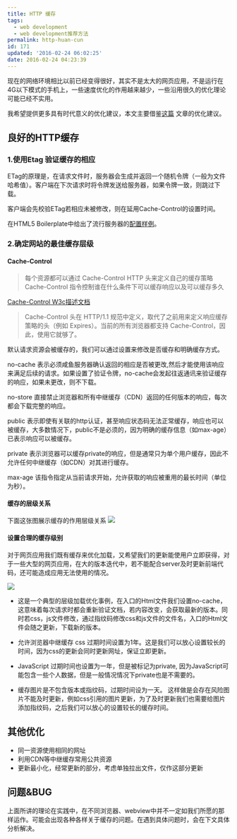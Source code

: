 ```yaml
---
title: HTTP 缓存
tags:
  - web development
  - web development推荐方法
permalink: http-huan-cun
id: 171
updated: '2016-02-24 06:02:25'
date: 2016-02-24 04:23:39
---
```


现在的网络环境相比以前已经变得很好，其实不是太大的网页应用，不是运行在4G以下模式的手机上，一些速度优化的作用越来越少，一些沿用很久的优化理论可能已经不实用。

我希望提供更多具有时代意义的优化建议，本文主要借鉴[这篇](https://developers.google.com/web/fundamentals/performance/optimizing-content-efficiency/http-caching?hl=zh-cn) 文章的优化建议。

## 良好的HTTP缓存
### 1.使用Etag 验证缓存的相应
ETag的原理是，在请求文件时，服务器会生成并返回一个随机令牌（一般为文件哈希值）。客户端在下次请求时将令牌发送给服务器，如果令牌一致，则跳过下载。

客户端会先校验ETag若相应未被修改，则在延用Cache-Control的设置时间。

在HTML5 Boilerplate中给出了流行服务器的[配置样例](https://github.com/h5bp/server-configs)。
### 2.确定网站的最佳缓存层级
#### Cache-Control
>每个资源都可以通过 Cache-Control HTTP 头来定义自己的缓存策略
Cache-Control 指令控制谁在什么条件下可以缓存响应以及可以缓存多久

[Cache-Control W3c描述文档](https://www.w3.org/Protocols/rfc2616/rfc2616-sec14.html#sec14.9)

> Cache-Control 头在 HTTP/1.1 规范中定义，取代了之前用来定义响应缓存策略的头（例如 Expires）。当前的所有浏览器都支持 Cache-Control，因此，使用它就够了。

默认请求资源会被缓存的，我们可以通过设置来修改是否缓存和明确缓存方式。

no-cache 表示必须咸鱼服务器确认返回的相应是否被更改,然后才能使用该响应来满足后续的请求。如果设置了验证令牌，no-cache会发起往返通讯来验证缓存的响应，如果未更改，则不下载。

no-store 直接禁止浏览器和所有中继缓存（CDN）返回的任何版本的响应，每次都会下载完整的响应。

public 表示即使有关联的http认证，甚至响应状态码无法正常缓存，响应也可以被缓存，大多数情况下，public不是必须的，因为明确的缓存信息（如max-age）已表示响应可以被缓存。

private 表示浏览器可以缓存private的响应，但是通常只为单个用户缓存，因此不允许任何中继缓存（如CDN）对其进行缓存。

max-age 该指令指定从当前请求开始，允许获取的响应被重用的最长时间（单位为秒）。
#### 缓存的层级关系
下面这张图展示缓存的作用层级关系
![](/content/images/2016/02/http-cache-decision-tree-1.png)
#### 设置合理的缓存级别
对于网页应用我们既有缓存来优化加载，又希望我们的更新能使用户立即获得，对于一些大型的网页应用，在大的版本迭代中，若不能配合server及时更新前端代码，还可能造成应用无法使用的情况。

![](/content/images/2016/02/http-cache-hierarchy.png)

* 这是一个典型的层级加载优化事例，在入口的Html文件我们设置no-cache，这意味着每次请求时都会重新验证文档，若内容改变，会获取最新的版本。同时若css，js文件修改，通过指纹码修改css和js文件的文件名，入口的Html文件会随之更新，下载新的版本。

* 允许浏览器中继缓存 css 过期时间设置为1年。这是我们可以放心设置较长的时间，因为css的更新会同时更新网址，保证立即更新。

* JavaScript 过期时间也设置为一年，但是被标记为private, 因为JavaScript可能包含一些个人数据，但是一般情况情况下private也是不需要的。
* 缓存图片是不包含版本或指纹码，过期时间设为一天。 这样做是会存在风险图片不能及时更新，例如css引用的图片更新，为了及时更新我们也需要给图片添加指纹码，之后我们可以放心的设置较长的缓存时间。

## 其他优化

* 同一资源使用相同的网址
* 利用CDN等中继缓存常用公共资源
* 更新最小化，经常更新的部分，考虑单独拉出文件，仅作这部分更新

## 问题&BUG

上面所讲的理论在实践中，在不同浏览器、webview中并不一定如我们所愿的那样运作。可能会出现各种各样关于缓存的问题。在遇到具体问题时，会在下文具体分析解决。
